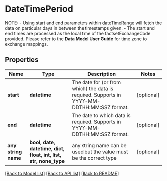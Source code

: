 # DateTimePeriod

 NOTE:       - Using start and end parameters within dateTimeRange will fetch the data on particular days in between the timestamps given.      - The start and end times are processed as the local time of the factsetExchangeCode provided. Please refer to the **Data Model User Guide** for time zone to exchange mappings. 

## Properties
Name | Type | Description | Notes
------------ | ------------- | ------------- | -------------
**start** | **datetime** | The date for (or from which) the data is required. Supports in YYYY-MM-DDTHH:MM:SSZ format.   | [optional] 
**end** | **datetime** | The date to which data is required. Supports in YYYY-MM-DDTHH:MM:SSZ format.   | [optional] 
**any string name** | **bool, date, datetime, dict, float, int, list, str, none_type** | any string name can be used but the value must be the correct type | [optional]

[[Back to Model list]](../README.md#documentation-for-models) [[Back to API list]](../README.md#documentation-for-api-endpoints) [[Back to README]](../README.md)


